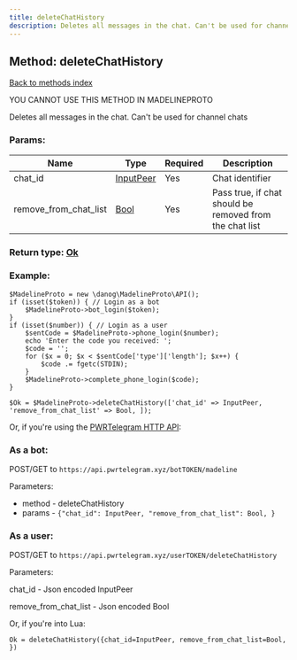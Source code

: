 ```yaml
---
title: deleteChatHistory
description: Deletes all messages in the chat. Can't be used for channel chats
---
```

## Method: deleteChatHistory  
[Back to methods index](index.md)


YOU CANNOT USE THIS METHOD IN MADELINEPROTO


Deletes all messages in the chat. Can't be used for channel chats

### Params:

| Name     |    Type       | Required | Description |
|----------|---------------|----------|-------------|
|chat\_id|[InputPeer](../types/InputPeer.md) | Yes|Chat identifier|
|remove\_from\_chat\_list|[Bool](../types/Bool.md) | Yes|Pass true, if chat should be removed from the chat list|


### Return type: [Ok](../types/Ok.md)

### Example:


```
$MadelineProto = new \danog\MadelineProto\API();
if (isset($token)) { // Login as a bot
    $MadelineProto->bot_login($token);
}
if (isset($number)) { // Login as a user
    $sentCode = $MadelineProto->phone_login($number);
    echo 'Enter the code you received: ';
    $code = '';
    for ($x = 0; $x < $sentCode['type']['length']; $x++) {
        $code .= fgetc(STDIN);
    }
    $MadelineProto->complete_phone_login($code);
}

$Ok = $MadelineProto->deleteChatHistory(['chat_id' => InputPeer, 'remove_from_chat_list' => Bool, ]);
```

Or, if you're using the [PWRTelegram HTTP API](https://pwrtelegram.xyz):

### As a bot:

POST/GET to `https://api.pwrtelegram.xyz/botTOKEN/madeline`

Parameters:

* method - deleteChatHistory
* params - `{"chat_id": InputPeer, "remove_from_chat_list": Bool, }`



### As a user:

POST/GET to `https://api.pwrtelegram.xyz/userTOKEN/deleteChatHistory`

Parameters:

chat_id - Json encoded InputPeer

remove_from_chat_list - Json encoded Bool




Or, if you're into Lua:

```
Ok = deleteChatHistory({chat_id=InputPeer, remove_from_chat_list=Bool, })
```

